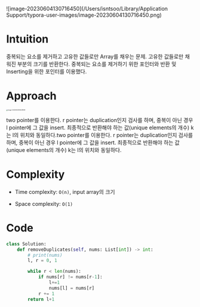![image-20230604130716450](/Users/isntsoo/Library/Application Support/typora-user-images/image-20230604130716450.png)

# Intuition

중복되는 요소를 제거하고 고유한 값들로만 Array를 채우는 문제.  고유한 값들로만 채워진 부분의 크기를 반환한다. 중복되는 요소를 제거하기 위한 포인터와  반환 및 Inserting을 위한 포인터를 이용했다.



# Approach

<img src="/Users/isntsoo/Library/Application Support/typora-user-images/image-20230604155531808.png" alt="image-20230604155531808" style="zoom: 25%;" />

two pointer를 이용한다. r pointer는 duplication인지 검사를 하며, 중복이 아닌 경우 l pointer에 그 값을 insert. 최종적으로 반환해야 하는 값(unique elements의 개수) k는 l의 위치와 동일하다.two pointer를 이용한다. r pointer는 duplication인지 검사를 하며, 중복이 아닌 경우 l pointer에 그 값을 insert. 최종적으로 반환해야 하는 값(unique elements의 개수) k는 l의 위치와 동일하다.



# Complexity
- Time complexity: `O(n)`, input array의 크기
<!-- Add your time complexity here, e.g. $$O(n)$$ -->

 - Space complexity: `O(1)`
<!-- Add your space complexity here, e.g. $$O(n)$$ -->

# Code
```python
class Solution:
    def removeDuplicates(self, nums: List[int]) -> int:
        # print(nums)
        l, r = 0, 1

        while r < len(nums):
            if nums[r] != nums[r-1]:
                l+=1
                nums[l] = nums[r]
            r += 1
        return l+1
```

